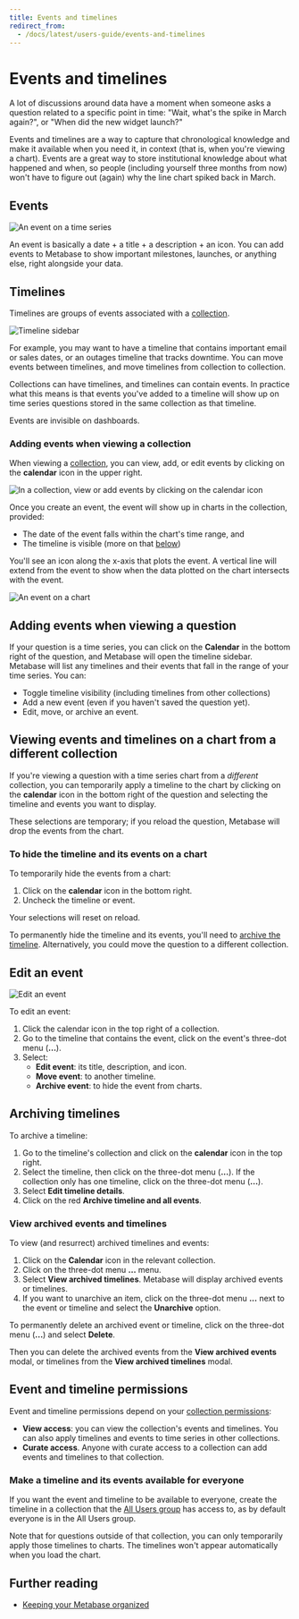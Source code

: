 ```yaml
---
title: Events and timelines
redirect_from:
  - /docs/latest/users-guide/events-and-timelines
---
```


# Events and timelines

A lot of discussions around data have a moment when someone asks a question related to a specific point in time: "Wait, what's the spike in March again?", or "When did the new widget launch?"

Events and timelines are a way to capture that chronological knowledge and make it available when you need it, in context (that is, when you're viewing a chart). Events are a great way to store institutional knowledge about what happened and when, so people (including yourself three months from now) won't have to figure out (again) why the line chart spiked back in March.

## Events

![An event on a time series](./images/event-on-a-time-series.png)

An event is basically a date + a title + a description + an icon. You can add events to Metabase to show important milestones, launches, or anything else, right alongside your data.

## Timelines

Timelines are groups of events associated with a [collection](collections.md).

![Timeline sidebar](./images/timeline-sidebar.png)

For example, you may want to have a timeline that contains important email or sales dates, or an outages timeline that tracks downtime. You can move events between timelines, and move timelines from collection to collection.

Collections can have timelines, and timelines can contain events. In practice what this means is that events you've added to a timeline will show up on time series questions stored in the same collection as that timeline.

Events are invisible on dashboards.

### Adding events when viewing a collection

When viewing a [collection](collections.md), you can view, add, or edit events by clicking on the **calendar** icon in the upper right.

![In a collection, view or add events by clicking on the calendar icon](./images/event-calendar.png)

Once you create an event, the event will show up in charts in the collection, provided:

- The date of the event falls within the chart's time range, and
- The timeline is visible (more on that [below](#adding-events-when-viewing-a-question))

You'll see an icon along the x-axis that plots the event. A vertical line will extend from the event to show when the data plotted on the chart intersects with the event.

![An event on a chart](./images/example-event.png)

## Adding events when viewing a question

If your question is a time series, you can click on the **Calendar** in the bottom right of the question, and Metabase will open the timeline sidebar. Metabase will list any timelines and their events that fall in the range of your time series. You can:

- Toggle timeline visibility (including timelines from other collections)
- Add a new event (even if you haven't saved the question yet).
- Edit, move, or archive an event.

## Viewing events and timelines on a chart from a different collection

If you're viewing a question with a time series chart from a _different_ collection, you can temporarily apply a timeline to the chart by clicking on the **calendar** icon in the bottom right of the question and selecting the timeline and events you want to display.

These selections are temporary; if you reload the question, Metabase will drop the events from the chart.

### To hide the timeline and its events on a chart

To temporarily hide the events from a chart:

1. Click on the **calendar** icon in the bottom right.
2. Uncheck the timeline or event.

Your selections will reset on reload.

To permanently hide the timeline and its events, you'll need to [archive the timeline](#archiving-timelines). Alternatively, you could move the question to a different collection.

## Edit an event

![Edit an event](./images/edit-an-event.png)

To edit an event:

1. Click the calendar icon in the top right of a collection.
2. Go to the timeline that contains the event, click on the event's three-dot menu (**...**).
3. Select:
   - **Edit event**: its title, description, and icon.
   - **Move event**: to another timeline.
   - **Archive event**: to hide the event from charts.

## Archiving timelines

To archive a timeline:

1. Go to the timeline's collection and click on the **calendar** icon in the top right.
2. Select the timeline, then click on the three-dot menu (**...**). If the collection only has one timeline, click on the three-dot menu (**...**).
3. Select **Edit timeline details**.
4. Click on the red **Archive timeline and all events**.

### View archived events and timelines

To view (and resurrect) archived timelines and events:

1. Click on the **Calendar** icon in the relevant collection.
2. Click on the three-dot menu **...** menu.
3. Select **View archived timelines**. Metabase will display archived events or timelines.
4. If you want to unarchive an item, click on the three-dot menu **...** next to the event or timeline and select the **Unarchive** option.

To permanently delete an archived event or timeline, click on the three-dot menu (**...**) and select **Delete**.

Then you can delete the archived events from the **View archived events** modal, or timelines from the **View archived timelines** modal.

## Event and timeline permissions

Event and timeline permissions depend on your [collection permissions](../permissions/collections.md):

- **View access**: you can view the collection's events and timelines. You can also apply timelines and events to time series in other collections.
- **Curate access**. Anyone with curate access to a collection can add events and timelines to that collection.

### Make a timeline and its events available for everyone

If you want the event and timeline to be available to everyone, create the timeline in a collection that the [All Users group](../people-and-groups/managing.md#all-users) has access to, as by default everyone is in the All Users group.

Note that for questions outside of that collection, you can only temporarily apply those timelines to charts. The timelines won't appear automatically when you load the chart.

## Further reading

- [Keeping your Metabase organized](https://www.metabase.com/learn/administration/same-page)
